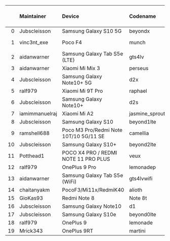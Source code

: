 |    | Maintainer     | Device                                 | Codename       |   Last Pex Version | Device Status   |
|---:|:---------------|:---------------------------------------|:---------------|-------------------:|:----------------|
|  0 | Jubscleisson   | Samsung Galaxy S10 5G                  | beyondx        |                5.9 | Active          |
|  1 | vinc3nt_exe    | Poco F4                                | munch          |                5.7 | Not-Maintained  |
|  2 | aidanwarner    | Samsung Galaxy Tab S5e (LTE)           | gts4lv         |                5.1 | Active          |
|  3 | aidanwarner    | Xiaomi Mi Mix 3                        | perseus        |                5.1 | Active          |
|  4 | Jubscleisson   | Samsung Galaxy Note10+ 5G              | d2x            |                5.9 | Active          |
|  5 | ralf979        | Xiaomi Mi 9T Pro                       | raphael        |                5.1 | Active          |
|  6 | Jubscleisson   | Samsung Galaxy Note10+                 | d2s            |                5.9 | Active          |
|  7 | iamimmanuelraj | Xiaomi Mi A2                           | jasmine_sprout |                5.6 | In-Active       |
|  8 | Jubscleisson   | Samsung Galaxy S10                     | beyond1lte     |                5.9 | Active          |
|  9 | ramshell688    | Poco M3 Pro/Redmi Note 10T/10 5G/11 SE | camellia       |                5.1 | Active          |
| 10 | Jubscleisson   | Samsung Galaxy S10+                    | beyond2lte     |                5.9 | Active          |
| 11 | Potthead1      | POCO X4 PRO / REDMI NOTE 11 PRO PLUS   | veux           |                5.7 | In-Active       |
| 12 | ralf979        | OnePlus 9 Pro                          | lemonadep      |                5.8 | Active          |
| 13 | aidanwarner    | Samsung Galaxy Tab S5e (WiFi)          | gts4lvwifi     |                5.1 | Active          |
| 14 | chaitanyakm    | PocoF3/Mi11x/RedmiK40                  | alioth         |                5.1 | Active          |
| 15 | GioKas93       | Redmi Note 8 | Note 8t                 | ginkgo         |                5.1 | Active          |
| 16 | Jubscleisson   | Samsung Galaxy Note10                  | d1             |                5.9 | Active          |
| 17 | Jubscleisson   | Samsung Galaxy S10e                    | beyond0lte     |                5.9 | Active          |
| 18 | ralf979        | OnePlus 9                              | lemonade       |                5.9 | Active          |
| 19 | Mrick343       | OnePlus 9RT                            | martini        |                5.1 | Active          |